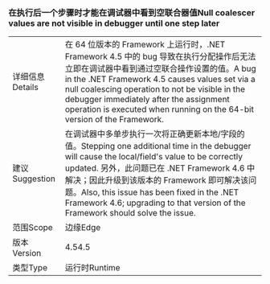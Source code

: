 ### <a name="null-coalescer-values-are-not-visible-in-debugger-until-one-step-later"></a><span data-ttu-id="9b376-101">在执行后一个步骤时才能在调试器中看到空联合器值</span><span class="sxs-lookup"><span data-stu-id="9b376-101">Null coalescer values are not visible in debugger until one step later</span></span>

|   |   |
|---|---|
|<span data-ttu-id="9b376-102">详细信息</span><span class="sxs-lookup"><span data-stu-id="9b376-102">Details</span></span>|<span data-ttu-id="9b376-103">在 64 位版本的 Framework 上运行时，.NET Framework 4.5 中的 bug 导致在执行分配操作后无法立即在调试器中看到通过空联合操作设置的值。</span><span class="sxs-lookup"><span data-stu-id="9b376-103">A bug in the .NET Framework 4.5 causes values set via a null coalescing operation to not be visible in the debugger immediately after the assignment operation is executed when running on the 64-bit version of the Framework.</span></span>|
|<span data-ttu-id="9b376-104">建议</span><span class="sxs-lookup"><span data-stu-id="9b376-104">Suggestion</span></span>|<span data-ttu-id="9b376-105">在调试器中多单步执行一次将正确更新本地/字段的值。</span><span class="sxs-lookup"><span data-stu-id="9b376-105">Stepping one additional time in the debugger will cause the local/field's value to be correctly updated.</span></span> <span data-ttu-id="9b376-106">另外，此问题已在 .NET Framework 4.6 中解决；因此升级到该版本的 Framework 即可解决该问题。</span><span class="sxs-lookup"><span data-stu-id="9b376-106">Also, this issue has been fixed in the .NET Framework 4.6; upgrading to that version of the Framework should solve the issue.</span></span>|
|<span data-ttu-id="9b376-107">范围</span><span class="sxs-lookup"><span data-stu-id="9b376-107">Scope</span></span>|<span data-ttu-id="9b376-108">边缘</span><span class="sxs-lookup"><span data-stu-id="9b376-108">Edge</span></span>|
|<span data-ttu-id="9b376-109">版本</span><span class="sxs-lookup"><span data-stu-id="9b376-109">Version</span></span>|<span data-ttu-id="9b376-110">4.5</span><span class="sxs-lookup"><span data-stu-id="9b376-110">4.5</span></span>|
|<span data-ttu-id="9b376-111">类型</span><span class="sxs-lookup"><span data-stu-id="9b376-111">Type</span></span>|<span data-ttu-id="9b376-112">运行时</span><span class="sxs-lookup"><span data-stu-id="9b376-112">Runtime</span></span>|

